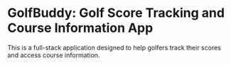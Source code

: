 # GolfBuddy: Golf Score Tracking and Course Information App

This is a full-stack application designed to help golfers track their scores and access course information.
